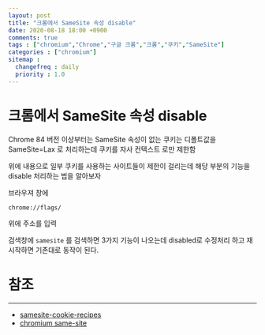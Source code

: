```yaml
---
layout: post
title: "크롬에서 SameSite 속성 disable"
date: 2020-08-18 18:00 +0900
comments: true
tags : ["chromium","Chrome","구글 크롬","크롬","쿠키","SameSite"]
categories : ["chromium"]
sitemap :
  changefreq : daily
  priority : 1.0
---
```


# 크롬에서 SameSite 속성 disable

Chrome 84 버전 이상부터는 SameSite 속성이 없는 쿠키는 디폴트값을 SameSite=Lax 로 처리하는데 쿠키를 자사 컨텍스트 로만 제한함

위에 내용으로 일부 쿠키를 사용하는 사이트들이 제한이 걸리는데 해당 부분의 기능을 disable 처리하는 법을 알아보자

브라우져 창에 

```
chrome://flags/
```

위에 주소를 입력

검색창에 `samesite` 를 검색하면 3가지 기능이 나오는데 disabled로 수정처리 하고 재시작하면 기존대로 동작이 된다.


# 참조
-----
* [samesite-cookie-recipes](https://web.dev/samesite-cookie-recipes)
* [chromium same-site](https://www.chromium.org/updates/same-site/test-debug)
